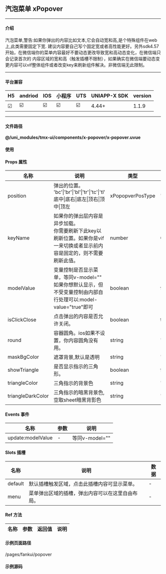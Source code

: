 
## 汽泡菜单 xPopover

***

#### 介绍

汽泡菜单,警告:如果你弹出的内容比如文本,它会自动宽和高,是个特殊组件在web上,此类需要固定下宽.
建议内容要自己写个固定宽或者高性能更好。另外sdk4.57开始，在微信端你的菜单内容最好不要动态更改导致宽和高动态变化，在微信端只会记录首次的
内容区域的宽和高（触发插槽不限制），如果确实在微信端要动态变更内容可以vif整体组件或者改变key来刷新组件解决。非微信端无此限制。

***

#### 平台兼容

| H5 | andriod | IOS | 小程序 | UTS | UNIAPP-X SDK | version |
| --- | --- | --- | --- | --- | --- | --- |
| ☑ | ☑️ | ☑️ | ☑️ | ☑️ | 4.44+ | 1.1.9 |

***

#### 文件路径

**@/uni_modules/tmx-ui/components/x-popover/x-popover.uvue**

#### 使用

<x-popover></x-popover>

#### Props 属性

| 名称 | 说明 | 类型 | 默认值 |
| ------ | ---- | ---- | ---- |
| position | 弹出的位置。<br>'bc'\|'br'\|'bl'\|'tr'\|'tc'\|'tl'<br>底中\|底右\|底左\|顶右\|顶中\|顶左 | xPopopverPosType | 'bc' |
| keyName | 如果你的弹出层内容是异步加载。<br>你需要刷新下此key以刷新位置。如果你是vif一来切换或者显示前内容是固定的，则不需要刷新此值。 | number | 0 |
| modelValue | 变量控制是否显示菜单，等同v-model=""<br>如果你想默认显示，但不受变量控制由内部自行处理可以:model-value="true"即可 | boolean | false |
| isClickClose | 点击弹出的内容是否允许关闭。 | boolean | true |
| round | 容器圆角。ios如果不设置，你内容圆角没有用。 | string | '16' |
| maskBgColor | 遮罩背景,默认是透明 | string | "rgba(0,0,0,0)" |
| showTriangle | 是否显示指示的三角形。 | boolean | false |
| triangleColor | 三角指示的背景色 | string | 'white' |
| triangleDarkColor | 三角指示的暗黑背景色,空取sheet暗黑背影色 | string | '' |



#### Events 事件

| 名称 | 参数 | 说明 |
| ------ | ---- | ---- |
| update:modelValue | - | 等同v-model="" |


#### Slots 插槽

| 名称 | 说明 | 数据 |
| ------ | ---- | ---- |
| default | 默认插槽触发区域，点击此插槽内容可显示菜单。 | - |
| menu | 菜单弹出区域的插槽，弹出内容可以在这里自由布局。 | - |


#### Ref 方法

| 名称 | 参数 | 返回值 | 说明 |
| ------ | ---- | ---- | ---- |


#### 示例页面路径

/pages/fankui/popover

#### 示例源码

<template>
	<!-- #ifdef APP -->
	<scroll-view style="flex:1">
	<!-- #endif -->
	<!-- #ifdef MP-WEIXIN -->
	<page-meta :page-style="`background-color:${xThemeConfigBgColor}`">
		<navigation-bar :background-color="xThemeConfigNavBgColor" :front-color="xThemeConfigNavFontColor"></navigation-bar>
	</page-meta>
	<!-- #endif -->
		<x-sheet>
			<x-text font-size="18" class=" text-weight-b mb-8">汽泡菜单 Popover</x-text>
			<x-text color="#999999">
				方向由上三个和下三个方位共6个。不提供左和右，因为在移动端用处不大。采用插槽布局弹出内容灵活自由度极高。同时可以插槽触发以及变量控制关闭。
				警告:如果你弹出的内容比如文本,它会自动宽和高,是个特殊组件在web上,此类需要固定下宽.
			</x-text>
		</x-sheet>

		<x-sheet class="flex flex-row flex-row-center-between">
			<x-popover :show-triangle="true" position="bl">
				<x-button color="error" round="64" :iconBtn="true" icon="menu-unfold-fill"></x-button>
				<template #menu>
					<view style="width:140px">
						<x-cell v-for="(item,index) in menuCount" :key="index" :show-bottom-border="index!=menuCount-1"
							:card="false" :title="'菜单-'+item"></x-cell>
					</view>

				</template>
			</x-popover>
			<x-popover mask-bg-color="rgba(0,0,0,0.3)" :show-triangle="true" triangle-color="black" triangle-dark-color="black">
				<x-button round="64" :iconBtn="true" icon="menu-line"></x-button>
				<template #menu>
					<view style="width:140px">
						<x-cell color="black" dark-color="black" bottom-border-color="#1f1f1f" title-color="white" icon-color="white"
							v-for="(item,index) in menuCount" :key="index" :show-bottom-border="index!=menuCount-1"
							:card="false" :title="'菜单-'+item"></x-cell>
					</view>

				</template>
			</x-popover>
			<x-popover :show-triangle="true" position="br" triangle-color="success" triangle-dark-color="success">
				<x-button round="64" color="success" :iconBtn="true" icon="more-2-line"></x-button>
				<template #menu>
					<view style="width:140px">
						<x-cell color="success" icon-color="white" dark-color="success" linkColor="white" linkDarkColor="white" titleColor="white" bottomBorderColor="rgba(255,255,255,0.1)" v-for="(item,index) in menuCount" :key="index" :show-bottom-border="index!=menuCount-1"
							:card="false" :title="'菜单-'+item"></x-cell>
					</view>
				</template>
			</x-popover>
		</x-sheet>

		<x-sheet>
			<x-text font-size="18" class=" text-weight-b ">默认弹出</x-text>
		</x-sheet>
		<x-sheet class="flex flex-row flex-row-center-center">

			<x-popover position="bc" v-model="show" :show-triangle="true" triangle-color="#333" triangle-dark-color="#333">
				<text class="text-red">点击我也能打开菜单</text>
				<template #menu>
					<view style="width:180px">
						<x-cell url="text" color="#333" dark-color="#333" title-color="white" icon-color="white"
							v-for="(item,index) in menuCount" :key="index" bottom-border-color="#474747"
							:show-bottom-border="index!=menuCount-1" :card="false" :title="'菜单-'+item"></x-cell>
					</view>
				</template>
			</x-popover>
			<!-- <x-button class="ml-32" @click="show=true">变量控制</x-button> -->
		</x-sheet>
		<x-sheet>
			<x-text font-size="18" class=" text-weight-b ">弹出方向</x-text>
		</x-sheet>
		<x-sheet>
			<view class="flex flex-row flex-row-center-between mb-32">
				<x-popover position="bl">
					<x-text>底左对齐</x-text>
					<template #menu>
						<x-sheet dark-color="#333" :margin="['0']">
							<x-text>菜单可随意布局</x-text>
							<x-button>任意布局哦</x-button>
						</x-sheet>
					</template>
				</x-popover>
				<x-popover>
					<x-text>底中对齐</x-text>
					<template #menu>
						<x-sheet dark-color="#333" :margin="['0']" ><x-text >菜单可随意布局</x-text></x-sheet>
						
					</template>
				</x-popover>
				<x-popover position="br">
					<x-text>底右对齐</x-text>
					<template #menu>
						<x-sheet dark-color="#333" width="120" :margin="['0']">
							<x-text>菜单可随意布局</x-text>
						</x-sheet>
					</template>
				</x-popover>
			</view>
			<view class="flex flex-row flex-row-center-between">
				<x-popover position="tl">
					<x-text>上左对齐</x-text>
					<template #menu>
						<x-sheet dark-color="#333" :margin="['0']"><x-text>菜单可随意布局</x-text></x-sheet>
					</template>
				</x-popover>
				<x-popover position="tc">
					<x-text>上中对齐</x-text>
					<template #menu>
						<x-sheet dark-color="#333" :margin="['0']"><x-text>菜单可随意布局</x-text></x-sheet>
					</template>
				</x-popover>
				<x-popover position="tr">
					<x-text>上右对齐</x-text>
					<template #menu>
						<x-sheet dark-color="#333"  width="120"  :margin="['0']"><x-text>菜单可随意布局</x-text></x-sheet>
					</template>
				</x-popover>
			</view>

		</x-sheet>
		
		<view style="height: 100px;"></view>
	<!-- #ifdef APP -->
	</scroll-view>
	<!-- #endif -->
</template>

<script>
	export default {
		data() {
			return {
				menuCount: 4,
				show: true
			};
		},
		onLoad() {

		},
		methods: {

		}
	}
</script>

<style lang="scss">

</style>
		
